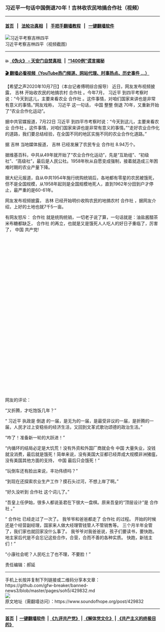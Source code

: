 ### 习近平一句话中国倒退70年！吉林收农民地搞合作社（视频）
------------------------

#### [首页](https://github.com/gfw-breaker/banned-news3/blob/master/README.md) &nbsp;&nbsp;|&nbsp;&nbsp; [法轮功真相](https://github.com/begood0513/basic/blob/master/README.md)  &nbsp;&nbsp;|&nbsp;&nbsp; [手把手翻墙教程](https://github.com/gfw-breaker/guides/wiki)  &nbsp;&nbsp;|&nbsp;&nbsp; [一键翻墙软件](https://github.com/gfw-breaker/nogfw/blob/master/README.md)  



<div><img alt="习近平考察吉林四平" src="https://img.soundofhope.org/2020-07/1595567377605.jpg"/>
<br/><figcaption class="caption">
 习近平考察吉林四平（视频截图）
</figcaption></div><hr/>

#### 💥 [《伪火》 - 天安门自焚真相 ](http://158.247.195.190:10000/videos/blog/weihuo.html)&nbsp; |&nbsp; [“1400例”谎言揭秘  ](http://158.247.195.190:10000/videos/blog/jiexi1400.html)

#### [ 🎬  翻墙必看视频（YouTube热门频道、网站代理、时事热点、历史事件 ...）](https://github.com/gfw-breaker/links/blob/master/banned.md)

<div><div class="Content__Wrapper sc-1bvya0-0 grZQxZ">
 <p class="meta-top">
  <span class="meta">
   【希望之声2020年10月7日】（本台记者傅明综合报导）
  </span>
  近日，网友发布视频披露，
  <ok href="/term/11538">
   吉林
  </ok>
  开始收农民的地搞农村
  <ok href="/term/229195">
   合作社
  </ok>
  。今年7月，
  <ok href="/term/1063">
   习近平
  </ok>
  到四平考察时说：“今天到这儿，主要来看农业
  <ok href="/term/229195">
   合作社
  </ok>
  。这件事情，对咱们国家来讲也是非常有意义的事情。”网友戏称，
  <ok href="/term/1063">
   习近平
  </ok>
  这一句话，
  <ok href="/term/1120">
   中国
  </ok>
  整整
  <ok href="/term/201094">
   倒退
  </ok>
  70年，又重新开始了“农业合作化运动”。
 </p>
 <p>
  据中共官媒报道，7月22日
  <ok href="/term/1063">
   习近平
  </ok>
  到四平市考察时说：“今天到这儿，主要来看农业
  <ok href="/term/229195">
   合作社
  </ok>
  。这件事情，对咱们国家来讲也是非常有意义的事情。”“走好农业合作化的道路，我们要总结经验，在全国不同的地区实施不同的农业合作化道路。”
 </p>
 <div class="AD_Embed__Wrap-sc-1xslmin-0 igMuqX module desktop">
  <div>
  </div>
 </div>
 <p>
  据
  <ok href="/term/11538">
   吉林
  </ok>
  当地媒体报道，
  <ok href="/term/11538">
   吉林
  </ok>
  已经发展了农民专业
  <ok href="/term/229195">
   合作社
  </ok>
  8.94万个。
 </p>
 <p>
  据维基百科，中共从49年就开始了“农业合作化运动”，先是“互助组”、“初级社”、“高级社”，最后是人民公社。1958年秋从自愿变成强制，接着就造成三年困难时期的农业产量下降。
 </p>
 <p>
  据大纪元报道，自从中共1954年施行统购统销后，各地都有零星的农民被饿死，但不是全国规模，从1958年起则是全国规模地死人，直到1962年分田到户才停止，最严重的是60-61年。
 </p>
 <p>
  网友发布视频披露，
  <ok href="/term/11538">
   吉林
  </ok>
  已经开始明价收购农民的地搞农村
  <ok href="/term/229195">
   合作社
  </ok>
  ，据网友介绍，上好的土地也就7千5一亩。
 </p>
 <p>
  有网友怒斥：
  <ok href="/term/229195">
   合作社
  </ok>
  就是统购统销，一切老子说了算，一句话就是：油盐酱醋茶米布糖都缺乏，
  <ok href="/term/229195">
   合作社
  </ok>
  的再立，也就是又是饿死人人吃人的好日子重临了，厉害了，
  <ok href="/term/1120">
   中国
  </ok>
  共产党!
 </p>
 <div class="soh-embed">
  <div class="soh-embed-inner">
   <div class="iframely-embed" style="max-width: 550px;">
    <div class="iframely-responsive" style="padding-bottom: 100%;">
    </div>
   </div>
  </div>
 </div>
 <p>
  网友的评论：
 </p>
 <p>
  “又折腾，才吃饱饭几年？”
 </p>
 <p>
  “
  <ok href="/term/1063">
   习近平
  </ok>
  执政是
  <ok href="/term/201094">
   倒退
  </ok>
  的一届，是无为的一届，是最受非议的一届，是折腾的一届，人民才过上安稳些的经济生活，又回到文革式歌功颂德的政治生活。”
 </p>
 <p>
  “咋了！准备新一轮的大跃进！”
 </p>
 <p>
  “内循环的结局必定是大饥荒！没有外资和外国厂商就会令
  <ok href="/term/1120">
   中国
  </ok>
  大量失业，没钱就没消费，最后就是饿死！简单来说，没有美国大豆都已经弄成大规模非洲猪瘟，没有美国其他方面的支持，
  <ok href="/term/1120">
   中国
  </ok>
  最后只会饿死！”
 </p>
 <p>
  “玩倒车还有脸出来说，丰功伟绩吗？”
 </p>
 <p>
  “到现在还探索农业生产工作？摸石头过河，不想上岸了啊。”
 </p>
 <p>
  “好久没听到
  <ok href="/term/229195">
   合作社
  </ok>
  这个词儿了。”
 </p>
 <p>
  “吾皇上任伊始，很多人都说圣君在下很大一盘棋。原来吾皇的“顶层设计”是
  <ok href="/term/229195">
   合作社
  </ok>
  。”
 </p>
 <p>
  “
  <ok href="/term/229195">
   合作社
  </ok>
  已经走过了一次了。 我爷爷和爸爸都走了
  <ok href="/term/229195">
   合作社
  </ok>
  的过程。 开始的时候还是个经营副经理，国家来人做大经理管钱管人不管销售等。 三个月半年全管了，我们家也就回家没什么事了。 我爷爷对我爸爸说，孩子们要读书，要快跑。 地主家后代是不会忘记这些合作，合营，合而不善的各种实质。 快跑，新钱主们！”
 </p>
 <p>
  “小康社会呢？人民吃土了也不理，不要脸！”
 </p>
 <p class="meta-btm">
  责任编辑：郝延
 </p>
</div>
</div>
<hr/>
手机上长按并复制下列链接或二维码分享本文章：<br/>
https://github.com/gfw-breaker/banned-news3/blob/master/pages/soh5/429832.md <br/>
<a href='https://github.com/gfw-breaker/banned-news3/blob/master/pages/soh5/429832.md'><img src='https://github.com/gfw-breaker/banned-news3/blob/master/pages/soh5/429832.md.png'/></a> <br/>
原文地址（需翻墙访问）：https://www.soundofhope.org/post/429832


------------------------
#### [首页](https://github.com/gfw-breaker/banned-news3/blob/master/README.md) &nbsp;|&nbsp; [一键翻墙软件](https://github.com/gfw-breaker/nogfw/blob/master/README.md) &nbsp;| [《九评共产党》](https://github.com/gfw-breaker/9ping.md/blob/master/README.md#九评之一评共产党是什么) | [《解体党文化》](https://github.com/gfw-breaker/jtdwh.md/blob/master/README.md) | [《共产主义的终极目的》](https://github.com/gfw-breaker/gczydzjmd.md/blob/master/README.md)


<img src='http://gfw-breaker.win/banned-news3/pages/soh5/429832.md' width='0px' height='0px'/>